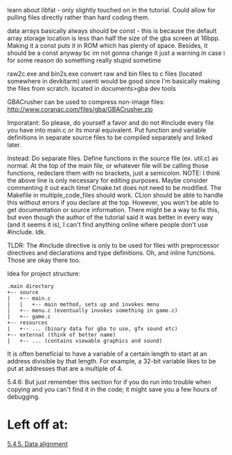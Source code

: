 learn about libfat - only slightly touched on in the tutorial. Could allow for pulling files directly rather than hard coding them.

data arrays basically always should be const - this is because the default array storage location is less than half the size of the gba screen at 16bpp. Making it a const puts it in ROM which has plenty of space.
Besides, it should be a const anyway bc im not gonna change it
just a warning in case i for some reason do something really stupid sometime

raw2c.exe and bin2s.exe convert raw and bin files to c files (located somewhere in devkitarm)
usenti would be good since I'm basically making the files from scratch. located in documents>gba dev tools

GBACrusher can be used to compress non-image files:
http://www.coranac.com/files/gba/GBACrusher.zip



Imporatant:
So please, do yourself a favor and do not #include every file you have into main.c or its moral equivalent. Put function and variable definitions in separate source files to be compiled separately and linked later.

Instead:
Do separate files. Define functions in the source file (ex. util.c) as normal.
At the top of the main file, or whatever file will be calling those functions, redeclare them with no brackets, just a semicolon.
NOTE: I think the above line is only necessary for editing purposes. Maybe consider commenting it out each time!
Cmake.txt does not need to be modified. The Makefile in multiple_code_files should work.
CLion should be able to handle this without errors if you declare at the top. However, you won't be able to get documentation or source information.
There might be a way to fix this, but even though the author of the tutorial said it was better in every way (and it seems it is), I can't find anything online where people don't use #include. Idk.

TLDR: The #include directive is only to be used for files with preprocessor directives and declarations and type definitions. Oh, and inline functions. Those are okay there too.


Idea for project structure:

```
.main directory
+-- source
|   +-- main.c
|   |   +-- main method, sets up and invokes menu
|   +-- menu.c (eventually invokes something in game.c)
|   +-- game.c
+-- resources
|   +-- ... (binary data for gba to use, gfx sound etc)
+-- external (think of better name)
|   +-- ... (contains viewable graphics and sound)
```

It is often beneficial to have a variable of a certain length to start at an address divisible by that length. For example, a 32-bit variable likes to be put at addresses that are a multiple of 4.

5.4.6: But just remember this section for if you do run into trouble when copying and you can't find it in the code; it might save you a few hours of debugging.

# Left off at: #
[5.4.5. Data alignment][1]

[1]: https://www.coranac.com/tonc/text/bitmaps.htm#ssec-data-align